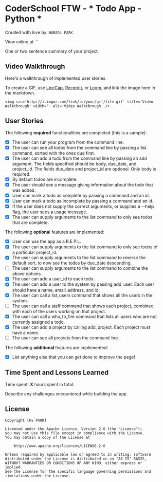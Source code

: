 # CoderSchool FTW - * Todo App - Python *

Created with love by: `HANSOL PARK`
  
View online at: ``
  
One or two sentence summary of your project. 

## Video Walkthrough

Here's a walkthrough of implemented user stories.

To create a GIF, use [LiceCap](http://www.cockos.com/licecap/), [RecordIt](http://www.recordit.co), or [Loom](http://www.useloom.com), and link the image here in the markdown.

```
<img src='http://i.imgur.com/link/to/your/gif/file.gif' title='Video Walkthrough' width='' alt='Video Walkthrough' />
```

## User Stories

The following **required** functionalities are completed (this is a sample):

* [x] The user can run your program from the command line.
* [x] The user can see all todos from the command line by passing a list command, sorted with the ones due first.
* [x] The user can add a todo from the command line by passing an add argument. The fields specified should be         body, due_date, and project_id. The fields due_date and project_id are optional. Only body is required.
* [x] By default todos are incomplete.
* [x] The user should see a message giving information about the todo that was added.
* [x] User can mark a todo as complete by passing a command and an id.
* [x] User can mark a todo as incomplete by passing a command and an id.
* [x] If the user does not supply the correct arguments, or supplies a --help flag, the user sees a usage              message.
* [x] The user can supply arguments to the list command to only see todos that are complete.

The following **optional** features are implemented:

* [x] User can use the app as a R.E.P.L.
* [x] The user can supply arguments to the list command to only see todos of a particular project_id.
* [x] The user can supply arguments to the list command to reverse the default sort, to now see the todos by due_date descending.
* [ ] The user can supply arguments to the list command to combine the above options.
* [x] The user can add a user_id to each todo.
* [x] The user can add a user to the system by passing add_user. Each user should have a name, email_address, and id.
* [x] The user can call a list_users command that shows all the users in the system.
* [ ] The user can call a staff command that shows each project, combined with each of the users working on that project.
* [x] The user can call a who_to_fire command that lists all users who are not currently assigned a todo.
* [x] The user can add a project by calling add_project. Each project must have a name.
* [ ] The user can see all projects from the command line.

The following **additional** features are implemented:

* [x] List anything else that you can get done to improve the page!

## Time Spent and Lessons Learned

Time spent: **X** hours spent in total.

Describe any challenges encountered while building the app.

## License

    Copyright [HS PARK]

    Licensed under the Apache License, Version 2.0 (the "License");
    you may not use this file except in compliance with the License.
    You may obtain a copy of the License at

        http://www.apache.org/licenses/LICENSE-2.0

    Unless required by applicable law or agreed to in writing, software
    distributed under the License is distributed on an "AS IS" BASIS,
    WITHOUT WARRANTIES OR CONDITIONS OF ANY KIND, either express or implied.
    See the License for the specific language governing permissions and
    limitations under the License.